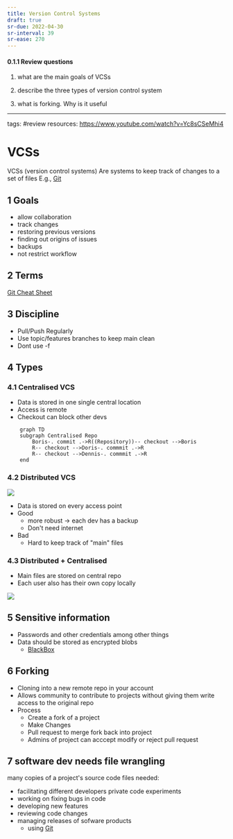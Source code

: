 ```yaml
---
title: Version Control Systems
draft: true
sr-due: 2022-04-30
sr-interval: 39
sr-ease: 270
---
```

#### 0.1.1 Review questions

1. what are the main goals of VCSs

2. describe the three types of version control system

3. what is forking. Why is it useful

---
tags: #review
resources: https://www.youtube.com/watch?v=Yc8sCSeMhi4

# VCSs
VCSs (version control systems) Are systems to keep track of changes to a set of files
E.g., [Git](out/notes/git.md)

## 1 Goals
- allow collaboration
- track changes
- restoring previous versions
- finding out origins of issues
- backups
- not restrict workflow

## 2 Terms
[Git Cheat Sheet](out/notes/git-cheat-sheet.md)

## 3 Discipline
- Pull/Push Regularly
- Use topic/features branches to keep main clean
- Dont use -f

## 4 Types
### 4.1 Centralised VCS
- Data is stored in one single central location
- Access is remote
- Checkout can block other devs

```mermaid
	graph TD
	subgraph Centralised Repo
		Boris-. commit .->R((Repository))-- checkout -->Boris
		R-- checkout -->Doris-. commmit .->R
		R-- checkout -->Dennis-. commmit .->R
	end
```

### 4.2 Distributed VCS

![](https://i.imgur.com/IVXAaFF.png)


- Data is stored on every access point
- Good
	- more robust -> each dev has a backup
	- Don't need internet
- Bad
	- Hard to keep track of "main" files

### 4.3 Distributed + Centralised
- Main files are stored on central repo
- Each user also has their own copy locally

![](https://i.imgur.com/BxC8Tiq.png)

## 5 Sensitive information
- Passwords and other credentials among other things
- Data should be stored as encrypted blobs
	- [BlackBox](https://github.com/StackExchange/blackbox)

## 6 Forking
- Cloning into a new remote repo in your account
- Allows community to contribute to projects without giving them write access to the original repo
- Process
	- Create a fork of a project
	- Make Changes
	- Pull request to merge fork back into project
	- Admins of project can acccept modify or reject pull request
	
## 7 software dev needs file wrangling
many copies of a project's source code files needed:

- facilitating different developers private code experiments
- working on fixing bugs in code
- developing new features
- reviewing code changes
- managing releases of sofware products
	- using [Git](out/notes/git.md)